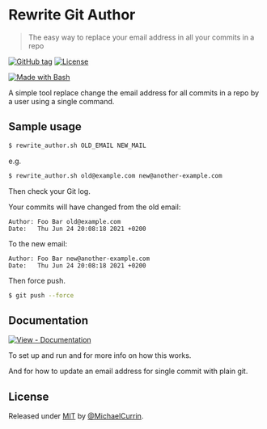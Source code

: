 # Rewrite Git Author
> The easy way to replace your email address in all your commits in a repo

[![GitHub tag](https://img.shields.io/github/tag/MichaelCurrin/rewrite-git-author?include_prereleases=&sort=semver)](https://github.com/MichaelCurrin/rewrite-git-author/releases/)
[![License](https://img.shields.io/badge/License-MIT-blue)](#license)

[![Made with Bash](https://img.shields.io/badge/Bash->=3-blue?logo=gnu-bash&logoColor=white)](https://www.gnu.org/software/bash/)

A simple tool replace change the email address for all commits in a repo by a user using a single command.


## Sample usage

```sh
$ rewrite_author.sh OLD_EMAIL NEW_MAIL
```

e.g.

```sh
$ rewrite_author.sh old@example.com new@another-example.com
```

Then check your Git log.

Your commits will have changed from the old email:

```
Author: Foo Bar old@example.com
Date:   Thu Jun 24 20:08:18 2021 +0200
```

To the new email:

```
Author: Foo Bar new@another-example.com
Date:   Thu Jun 24 20:08:18 2021 +0200
```

Then force push.

```sh
$ git push --force
```


## Documentation

[![View - Documentation](https://img.shields.io/badge/View-Documentation-blue?style=for-the-badge)](/docs/)

To set up and run and for more info on how this works.

And for how to update an email address for single commit with plain git.


## License

Released under [MIT](/LICENSE) by [@MichaelCurrin](https://github.com/MichaelCurrin).
